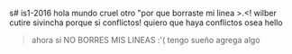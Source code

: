 s# is1-2016
hola mundo
cruel 
otro
"por que borraste mi linea >.<!
wilber cutire sivincha
porque si 
conflictos!
quiero que haya conflictos
osea hello
> ahora si
NO BORRES MIS LINEAS :'( 
> tengo sueño
agrega algo
